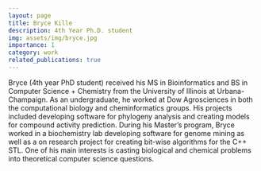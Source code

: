 ```yaml
---
layout: page
title: Bryce Kille
description: 4th Year Ph.D. student
img: assets/img/bryce.jpg
importance: 1
category: work
related_publications: true
---
```


Bryce (4th year PhD student) received his MS in Bioinformatics and BS in Computer Science + Chemistry from the University of Illinois at Urbana-Champaign. As an undergraduate, he worked at Dow Agrosciences in both the computational biology and cheminformatics groups. His projects included developing software for phylogeny analysis and creating models for compound activity prediction. During his Master’s program, Bryce worked in a biochemistry lab developing software for genome mining as well as a on research project for creating bit-wise algorithms for the C++ STL. One of his main interests is casting biological and chemical problems into theoretical computer science questions.
